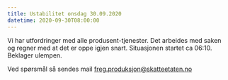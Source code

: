 ```yaml
---
title: Ustabilitet onsdag 30.09.2020
datetime: 2020-09-30T08:00:00
---
```

Vi har utfordringer med alle produsent-tjenester. Det arbeides med saken og regner med at det er oppe igjen snart.
Situasjonen startet ca 06:10. Beklager ulempen.

Ved spørsmål så sendes mail freg.produksjon@skatteetaten.no
